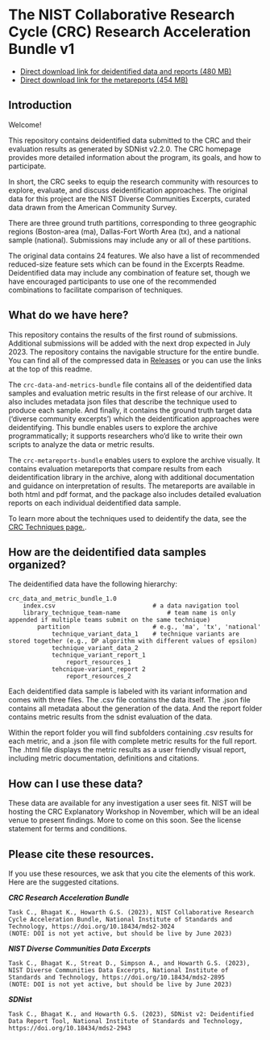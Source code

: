 # The NIST Collaborative Research Cycle (CRC) Research Acceleration Bundle v1

- [Direct download link for deidentified data and reports (480 MB)](https://github.com/usnistgov/privacy_collaborative_research_cycle/releases/download/v1.0/crc_data_and_metric_bundle_1.0.zip)
- [Direct download link for the metareports (454 MB)](https://github.com/usnistgov/privacy_collaborative_research_cycle/releases/download/v1.0/crc_metareport_bundle_1.0.zip)

## Introduction

Welcome!

This repository contains deidentified data submitted to the CRC and their evaluation results as generated by SDNist v2.2.0. The CRC homepage provides more detailed information about the program, its goals, and how to participate.

In short, the CRC seeks to equip the research community with resources to explore, evaluate, and discuss deidentification approaches. The original data for this project are the NIST Diverse Communities Excerpts, curated data drawn from the American Community Survey.

There are three ground truth partitions, corresponding to three geographic regions (Boston-area (ma), Dallas-Fort Worth Area (tx), and a national sample (national). Submissions may include any or all of these partitions.

The original data contains 24 features. We also have a list of recommended reduced-size feature sets which can be found in the Excerpts Readme. Deidentified data may include any combination of feature set, though we have encouraged participants to use one of the recommended combinations to facilitate comparison of techniques.

## What do we have here? 

This repository contains the results of the first round of submissions. Additional submissions will be added with the next drop expected in July 2023. The repository contains the navigable structure for the entire bundle. You can find all of the compressed data in [Releases](https://github.com/usnistgov/privacy_collaborative_research_cycle/releases/tag/v1.0) or you can use the links at the top of this readme.

The `crc-data-and-metrics-bundle` file contains all of the deidentified data samples and evaluation metric results in the first release of our archive.  It also includes metadata json files that describe the technique used to produce each sample.  And finally, it contains the ground truth target data (‘diverse community excerpts’) which the deidentification approaches were deidentifying. This bundle enables users to explore the archive programmatically; it supports researchers who’d like to write their own scripts to analyze the data or metric results.   

The `crc-metareports-bundle` enables users to explore the archive visually.   It contains evaluation metareports that compare results from each deidentification library in the archive, along with additional documentation and guidance on interpretation of results.  The metareports are available in both html and pdf format, and the package also includes detailed evaluation reports on each individual deidentified data sample.  

To learn more about the techniques used to deidentify the data, see the [CRC Techniques page.](https://pages.nist.gov/privacy_collaborative_research_cycle/pages/techniques.html).

## How are the deidentified data samples organized? 

The deidentified data have the following hierarchy: 
```
crc_data_and_metric_bundle_1.0
	index.csv	             			# a data navigation tool
	library_technique_team-name   			# team name is only appended if multiple teams submit on the same technique)
		partition             			# e.g., 'ma', 'tx', 'national'
			technique_variant_data_1	# technique variants are stored together (e.g., DP algorithm with different values of epsilon)
			technique_variant_data_2
			technique_variant_report_1
				report_resources_1
			tehcnique-variant_report 2
				report_resources_2
```
Each deidentified data sample is labeled with its variant information and comes with three files.  The .csv file contains the data itself.  The .json file contains all metadata about the generation of the data.  And the report folder contains metric results from the sdnist evaluation of the data.  

Within the report folder you will find subfolders containing .csv results for each metric, and a .json file with complete metric results for the full report.  The .html file displays the metric results as a user friendly visual report, including metric documentation, definitions and citations. 

## How can I use these data? 

These data are available for any investigation a user sees fit. NIST will be hosting the CRC Explanatory Workshop in November, which will be an ideal venue to present findings. More to come on this soon. See the license statement for terms and conditions.

## Please cite these resources.

If you use these resources, we ask that you cite the elements of this work. Here are the suggested citations. 

***CRC Research Acceleration Bundle***
```
Task C., Bhagat K., Howarth G.S. (2023), NIST Collaborative Research Cycle Acceleration Bundle, National Institute of Standards and Technology, https://doi.org/10.18434/mds2-3024
(NOTE: DOI is not yet active, but should be live by June 2023)
```

***NIST Diverse Communities Data Excerpts***
```
Task C., Bhagat K., Streat D., Simpson A., and Howarth G.S. (2023), NIST Diverse Communities Data Excerpts, National Institute of Standards and Technology, https://doi.org/10.18434/mds2-2895
(NOTE: DOI is not yet active, but should be live by June 2023)
```

***SDNist***
```
Task C., Bhagat K., and Howarth G.S. (2023), SDNist v2: Deidentified Data Report Tool, National Institute of Standards and Technology, https://doi.org/10.18434/mds2-2943
```
